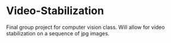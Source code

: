 # Video-Stabilization
Final group project for computer vision class. Will allow for video stabilization on a sequence of jpg images.

